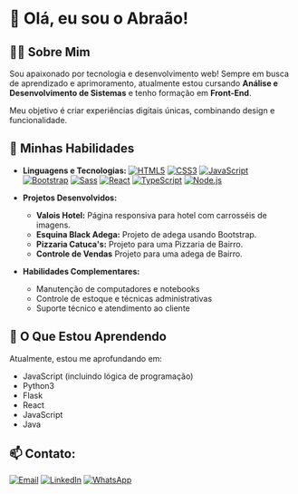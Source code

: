 # 👋 Olá, eu sou o Abraão!

## 👨‍💻 Sobre Mim
Sou apaixonado por tecnologia e desenvolvimento web! Sempre em busca de aprendizado e aprimoramento, atualmente estou cursando 
**Análise e Desenvolvimento de Sistemas** e tenho formação em **Front-End**. 

Meu objetivo é criar experiências digitais únicas, combinando design e funcionalidade.

## 🚀 Minhas Habilidades
- **Linguagens e Tecnologias:**
[![HTML5](https://img.shields.io/badge/HTML5-E34F26?style=for-the-badge&logo=html5&logoColor=white)](https://developer.mozilla.org/pt-BR/docs/Web/Guide/HTML/HTML5)
[![CSS3](https://img.shields.io/badge/CSS3-1572B6?style=for-the-badge&logo=css3&logoColor=white)](https://developer.mozilla.org/pt-BR/docs/Web/CSS/CSS3)
[![JavaScript](https://img.shields.io/badge/JavaScript-F7DF1E?style=for-the-badge&logo=javascript&logoColor=black)](https://developer.mozilla.org/pt-BR/docs/Web/JavaScript)
[![Bootstrap](https://img.shields.io/badge/Bootstrap-7952B3?style=for-the-badge&logo=bootstrap&logoColor=white)](https://getbootstrap.com/)
[![Sass](https://img.shields.io/badge/Sass-CC6699?style=for-the-badge&logo=sass&logoColor=white)](https://sass-lang.com/)
[![React](https://img.shields.io/badge/React-61DAFB?style=for-the-badge&logo=react&logoColor=black)](https://reactjs.org/)
[![TypeScript](https://img.shields.io/badge/TypeScript-3178C6?style=for-the-badge&logo=typescript&logoColor=white)](https://www.typescriptlang.org/)
[![Node.js](https://img.shields.io/badge/Node.js-339933?style=for-the-badge&logo=nodedotjs&logoColor=white)](https://nodejs.org/en/)




- **Projetos Desenvolvidos:**
  - **Valois Hotel:** Página responsiva para hotel com carrosséis de imagens.
  - **Esquina Black Adega:** Projeto de adega usando Bootstrap.
  - **Pizzaria Catuca's:** Projeto para uma Pizzaria de Bairro.
  - **Controle de Vendas** Projeto para uma adega de Bairro.
  

- **Habilidades Complementares:**
  - Manutenção de computadores e notebooks
  - Controle de estoque e técnicas administrativas
  - Suporte técnico e atendimento ao cliente
 
 




## 🌱 O Que Estou Aprendendo
Atualmente, estou me aprofundando em:
- JavaScript (incluindo lógica de programação)
- Python3
- Flask
- React
- JavaScript
- Java
## 📫 Contato:


[![Email](https://img.shields.io/badge/Email-0078D4?style=for-the-badge&logo=microsoft-outlook&logoColor=white)](mailto:valoisabraao@gmail.com)
[![LinkedIn](https://img.shields.io/badge/LinkedIn-0A66C2?style=for-the-badge&logo=linkedin&logoColor=white)](https://www.linkedin.com/in/abraao-valois/)
[![WhatsApp](https://img.shields.io/badge/WhatsApp-25D366?style=for-the-badge&logo=whatsapp&logoColor=white)](https://api.whatsapp.com/send?phone=55953561741)


<!--
**AbraaoValois/AbraaoValois** is a ✨ _special_ ✨ repository because its `README.md` (this file) appears on your GitHub profile.

Here are some ideas to get you started:

- 🔭 I’m currently working on ...
- 🌱 I’m currently learning ...
- 👯 I’m looking to collaborate on ...
- 🤔 I’m looking for help with ...
- 💬 Ask me about ...
- 📫 How to reach me: ...
- 😄 Pronouns: ...
- ⚡ Fun fact: ...
-->

